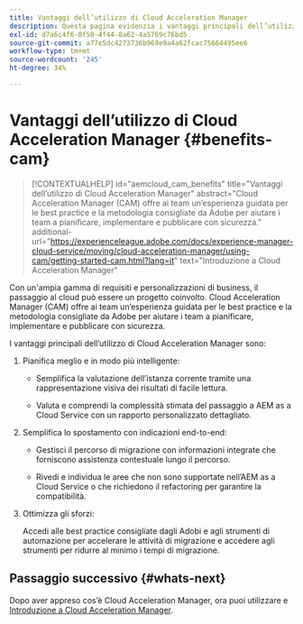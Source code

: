 ```yaml
---
title: Vantaggi dell’utilizzo di Cloud Acceleration Manager
description: Questa pagina evidenzia i vantaggi principali dell’utilizzo di Cloud Acceleration Manager.
exl-id: d7a6c4f6-0f50-4f44-8a62-4a5769c76bd5
source-git-commit: a77e5dc4273736b969e9a4a62fcac75664495ee6
workflow-type: tm+mt
source-wordcount: '245'
ht-degree: 34%

---
```


# Vantaggi dell’utilizzo di Cloud Acceleration Manager {#benefits-cam}

>[!CONTEXTUALHELP]
>id="aemcloud_cam_benefits"
>title="Vantaggi dell’utilizzo di Cloud Acceleration Manager"
>abstract="Cloud Acceleration Manager (CAM) offre ai team un’esperienza guidata per le best practice e la metodologia consigliate da Adobe per aiutare i team a pianificare, implementare e pubblicare con sicurezza."
>additional-url="https://experienceleague.adobe.com/docs/experience-manager-cloud-service/moving/cloud-acceleration-manager/using-cam/getting-started-cam.html?lang=it" text="Introduzione a Cloud Acceleration Manager"

Con un&#39;ampia gamma di requisiti e personalizzazioni di business, il passaggio al cloud può essere un progetto coinvolto. Cloud Acceleration Manager (CAM) offre ai team un’esperienza guidata per le best practice e la metodologia consigliate da Adobe per aiutare i team a pianificare, implementare e pubblicare con sicurezza.

I vantaggi principali dell’utilizzo di Cloud Acceleration Manager sono:

1. Pianifica meglio e in modo più intelligente:

   * Semplifica la valutazione dell’istanza corrente tramite una rappresentazione visiva dei risultati di facile lettura.

   * Valuta e comprendi la complessità stimata del passaggio a AEM as a Cloud Service con un rapporto personalizzato dettagliato.

1. Semplifica lo spostamento con indicazioni end-to-end:

   * Gestisci il percorso di migrazione con informazioni integrate che forniscono assistenza contestuale lungo il percorso.

   * Rivedi e individua le aree che non sono supportate nell’AEM as a Cloud Service o che richiedono il refactoring per garantire la compatibilità.

1. Ottimizza gli sforzi:

   Accedi alle best practice consigliate dagli Adobi e agli strumenti di automazione per accelerare le attività di migrazione e accedere agli strumenti per ridurre al minimo i tempi di migrazione.

## Passaggio successivo {#whats-next}

Dopo aver appreso cos’è Cloud Acceleration Manager, ora puoi utilizzare e [Introduzione a Cloud Acceleration Manager](https://experienceleague.adobe.com/docs/experience-manager-cloud-service/moving/cloud-acceleration-manager/using-cam/getting-started-cam.html?lang=it).
